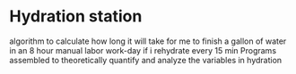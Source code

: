 # Hydration station
algorithm to calculate how long it will take for me to finish a
gallon of water in an 8 hour manual labor work-day if i rehydrate every 15 min
Programs assembled to theoretically quantify and analyze the variables in hydration
